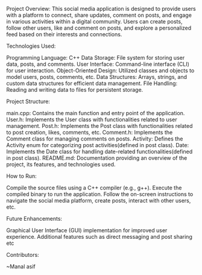 Project Overview:
This social media application is designed to provide users with a platform to connect, share updates, comment on posts, and engage in various activities within a digital community.
Users can create posts, follow other users, like and comment on posts, and explore a personalized feed based on their interests and connections.

Technologies Used:

Programming Language: C++
Data Storage: File system for storing user data, posts, and comments.
User Interface: Command-line interface (CLI) for user interaction.
Object-Oriented Design: Utilized classes and objects to model users, posts, comments, etc.
Data Structures: Arrays, strings, and custom data structures for efficient data management.
File Handling: Reading and writing data to files for persistent storage.

Project Structure:

main.cpp: Contains the main function and entry point of the application.
User.h: Implements the User class with functionalities related to user management.
Post.h: Implements the Post class with functionalities related to post creation, likes, comments, etc.
Comment.h: Implements the Comment class for managing comments on posts.
Activity: Defines the Activity enum for categorizing post activities(defined in post class).
Date: Implements the Date class for handling date-related functionalities(defined in post class).
README.md: Documentation providing an overview of the project, its features, and technologies used.

How to Run:

Compile the source files using a C++ compiler (e.g., g++).
Execute the compiled binary to run the application.
Follow the on-screen instructions to navigate the social media platform, create posts, interact with other users, etc.


Future Enhancements:

Graphical User Interface (GUI) implementation for improved user experience.
Additional features such as direct messaging and post sharing etc

Contributors:

~Manal asif
